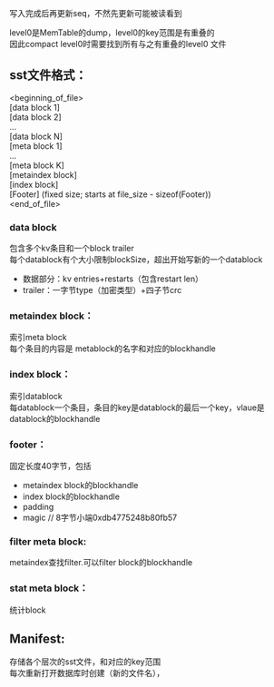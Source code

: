 写入完成后再更新seq，不然先更新可能被读看到    

level0是MemTable的dump，level0的key范围是有重叠的    
因此compact level0时需要找到所有与之有重叠的level0 文件    

## sst文件格式：    

 <beginning_of_file>    
  [data block 1]    
  [data block 2]    
  ...    
  [data block N]    
  [meta block 1]    
  ...    
  [meta block K]    
  [metaindex block]    
  [index block]    
  [Footer] \(fixed size; starts at file_size - sizeof(Footer))    
  <end_of_file>

### data block
包含多个kv条目和一个block trailer      
每个datablock有个大小限制blockSize，超出开始写新的一个datablock     
- 数据部分：kv entries+restarts（包含restart len）    
- trailer：一字节type（加密类型）+四子节crc    

### metaindex block：
索引meta block     
每个条目的内容是 metablock的名字和对应的blockhandle    

### index block：
索引datablock    
每datablock一个条目，条目的key是datablock的最后一个key，vlaue是datablock的blockhandle    

### footer：
固定长度40字节，包括    
- metaindex block的blockhandle    
- index block的blockhandle    
- padding    
- magic // 8字节小端0xdb4775248b80fb57    

### filter meta block:    
metaindex查找filter.<N>可以filter block的blockhandle    

### stat meta block：    
统计block    

## Manifest:    
存储各个层次的sst文件，和对应的key范围    
每次重新打开数据库时创建（新的文件名），    
